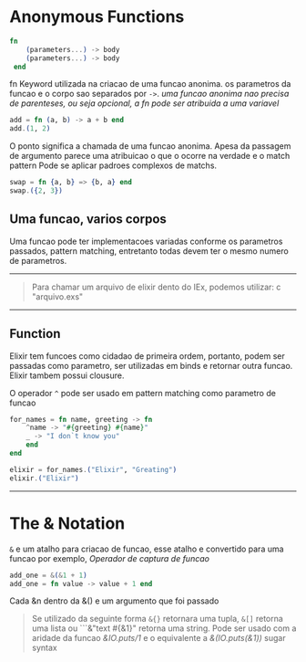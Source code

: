 # Anonymous Functions
```elixir
fn 
    (parameters...) -> body
    (parameters...) -> body
 end
```
fn Keyword utilizada na criacao de uma funcao anonima. os parametros da funcao e o corpo sao separados por ```->```.
_uma funcao anonima nao precisa de parenteses, ou seja opcional, a fn pode ser atribuida a uma variavel_

```elixir
add = fn (a, b) -> a + b end
add.(1, 2)
```

O ponto significa a chamada de uma funcao anonima. Apesa da passagem de argumento parece uma atribuicao o que o ocorre na verdade e o match pattern
Pode se aplicar padroes complexos de matchs.

```elixir
swap = fn {a, b} => {b, a} end
swap.({2, 3})
```
## Uma funcao, varios corpos
Uma funcao pode ter implementacoes variadas conforme os parametros passados, pattern matching, entretanto todas devem ter o mesmo numero de parametros.


---
> Para chamar um arquivo de elixir dento do IEx, podemos utilizar: c "arquivo.exs"
---

## Function
Elixir tem funcoes como cidadao de primeira ordem, portanto, podem ser passadas como parametro, ser utilizadas em binds  e retornar outra funcao.
Elixir tambem possui clousure.

O operador ```^``` pode ser usado em pattern matching como parametro de funcao
```elixir
for_names = fn name, greeting -> fn
    ^name -> "#{greeting} #{name}"
    _ -> "I don`t know you"
    end 
end

elixir = for_names.("Elixir", "Greating")
elixir.("Elixir")
```
---

# The & Notation

```&``` e um atalho para criacao de funcao, esse atalho e convertido para uma funcao por exemplo, _Operador de captura de funcao_
```elixir
add_one = &(&1 + 1)
add_one = fn value -> value + 1 end
```
Cada &n dentro da &() e um argumento que foi passado
> Se utilizado da seguinte forma ```&{}``` retornara uma tupla, ```&[]``` retorna uma lista ou  ```&"text #{&1}" retorna uma string.
> Pode ser usado com a aridade da funcao _&IO.puts/1_ e o equivalente a _&(IO.puts(&1))_ sugar syntax
